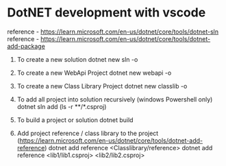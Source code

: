 # DotNET development with vscode

reference - https://learn.microsoft.com/en-us/dotnet/core/tools/dotnet-sln
reference - https://learn.microsoft.com/en-us/dotnet/core/tools/dotnet-add-package

1.  To create a new solution
dotnet new sln -o <SolutionName>

2.  To create a new WebApi Project
dotnet new webapi -o <ProjectName>

3.  To create a new Class Library Project
dotnet new classlib -o <ClassLibraryName>

4.  To add all project into solution recursively (windows Powershell only)
dotnet sln add (ls -r **/*.csproj)

5. To build a project or solution
dotnet build

6.  Add project reference / class library to the project (https://learn.microsoft.com/en-us/dotnet/core/tools/dotnet-add-reference)
dotnet add <Destination> reference <Classlibrary/reference>
dotnet add reference <lib1/lib1.csproj> <lib2/lib2.csproj>
